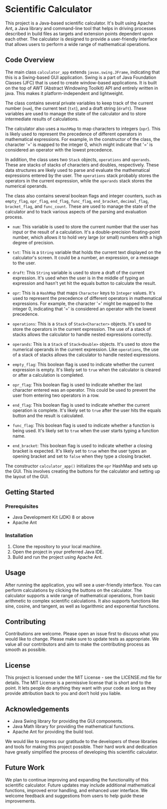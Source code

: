 # Scientific Calculator

This project is a Java-based scientific calculator. It's built using Apache Ant, a Java library and command-line tool that helps in driving processes described in build files as targets and extension points dependent upon each other. The calculator is designed to provide a user-friendly interface that allows users to perform a wide range of mathematical operations.

## Code Overview

The main class `calculator_app` extends `javax.swing.JFrame`, indicating that this is a Swing-based GUI application. Swing is a part of Java Foundation Classes (JFC) that is used to create window-based applications. It is built on the top of AWT (Abstract Windowing Toolkit) API and entirely written in java. This makes it platform-independent and lightweight.

The class contains several private variables to keep track of the current number (`num`), the current text (`txt`), and a draft string (`draft`). These variables are used to manage the state of the calculator and to store intermediate results of calculations.

The calculator also uses a `HashMap` to map characters to integers (`opr`). This is likely used to represent the precedence of different operators in mathematical expressions. For example, in the constructor of the class, the character '=' is mapped to the integer 0, which might indicate that '=' is considered an operator with the lowest precedence.

In addition, the class uses two `Stack` objects, `operations` and `operands`. These are stacks of stacks of characters and doubles, respectively. These data structures are likely used to parse and evaluate the mathematical expressions entered by the user. The `operations` stack probably stores the operators in the current expression, while the `operands` stack stores the numerical operands.

The class also contains several boolean flags and integer counters, such as `empty_flag`, `opr_flag`, `end_flag`, `func_flag`, `end_bracket`, `decimal_flag`, `bracket_flag`, and `func_count`. These are used to manage the state of the calculator and to track various aspects of the parsing and evaluation process. 
- `num`: This variable is used to store the current number that the user has input or the result of a calculation. It's a double-precision floating-point number, which allows it to hold very large (or small) numbers with a high degree of precision.

- `txt`: This is a `String` variable that holds the current text displayed on the calculator's screen. It could be a number, an expression, or a message to the user.

- `draft`: This `String` variable is used to store a draft of the current expression. It's used when the user is in the middle of typing an expression and hasn't yet hit the equals button to calculate the result.

- `opr`: This is a `HashMap` that maps `Character` keys to `Integer` values. It's used to represent the precedence of different operators in mathematical expressions. For example, the character '=' might be mapped to the integer 0, indicating that '=' is considered an operator with the lowest precedence.

- `operations`: This is a `Stack` of `Stack<Character>` objects. It's used to store the operators in the current expression. The use of a stack of stacks allows the calculator to handle nested expressions correctly.

- `operands`: This is a `Stack` of `Stack<Double>` objects. It's used to store the numerical operands in the current expression. Like `operations`, the use of a stack of stacks allows the calculator to handle nested expressions.

- `empty_flag`: This boolean flag is used to indicate whether the current expression is empty. It's likely set to `true` when the calculator is cleared or after a calculation is completed.

- `opr_flag`: This boolean flag is used to indicate whether the last character entered was an operator. This could be used to prevent the user from entering two operators in a row.

- `end_flag`: This boolean flag is used to indicate whether the current operation is complete. It's likely set to `true` after the user hits the equals button and the result is calculated.

- `func_flag`: This boolean flag is used to indicate whether a function is being used. It's likely set to `true` when the user starts typing a function name.

- `end_bracket`: This boolean flag is used to indicate whether a closing bracket is expected. It's likely set to `true` when the user types an opening bracket and set to `false` when they type a closing bracket.

The constructor `calculator_app()` initializes the `opr` HashMap and sets up the GUI. This involves creating the buttons for the calculator and setting up the layout of the GUI.

## Getting Started

### Prerequisites

- Java Development Kit (JDK) 8 or above
- Apache Ant

### Installation

1. Clone the repository to your local machine.
2. Open the project in your preferred Java IDE.
3. Build and run the project using Apache Ant.

## Usage

After running the application, you will see a user-friendly interface. You can perform calculations by clicking the buttons on the calculator. The calculator supports a wide range of mathematical operations, from basic arithmetic to complex scientific calculations. It also supports functions like sine, cosine, and tangent, as well as logarithmic and exponential functions.

## Contributing

Contributions are welcome. Please open an issue first to discuss what you would like to change. Please make sure to update tests as appropriate. We value all our contributors and aim to make the contributing process as smooth as possible.

## License

This project is licensed under the MIT License - see the LICENSE.md file for details. The MIT License is a permissive license that is short and to the point. It lets people do anything they want with your code as long as they provide attribution back to you and don’t hold you liable.

## Acknowledgements

- Java Swing library for providing the GUI components.
- Java Math library for providing the mathematical functions.
- Apache Ant for providing the build tool.

We would like to express our gratitude to the developers of these libraries and tools for making this project possible. Their hard work and dedication have greatly simplified the process of developing this scientific calculator.

## Future Work

We plan to continue improving and expanding the functionality of this scientific calculator. Future updates may include additional mathematical functions, improved error handling, and enhanced user interface. We welcome feedback and suggestions from users to help guide these improvements.